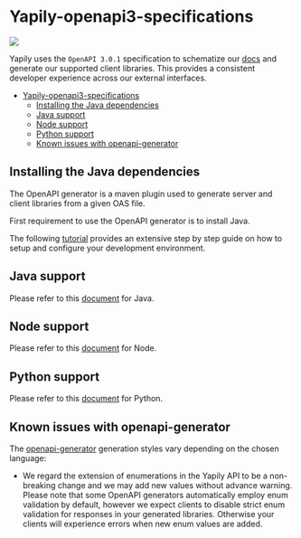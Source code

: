 # Yapily-openapi3-specifications

<img src="https://validator.swagger.io/validator?url=https://openapi.yapily.com/openapi.json">

Yapily uses the `OpenAPI 3.0.1` specification to schematize our [docs](https://docs.yapily.com/) and generate our supported client libraries. This provides a consistent developer experience across our external interfaces.


- [Yapily-openapi3-specifications](#yapily-openapi3-specifications)
  - [Installing the Java dependencies](#installing-the-java-dependencies)
  - [Java support](#java-support)
  - [Node support](#node-support)
  - [Python support](#python-support)
  - [Known issues with openapi-generator](#known-issues-with-openapi-generator)

## Installing the Java dependencies

The OpenAPI generator is a maven plugin used to generate server and client libraries from a given OAS file.

First requirement to use the OpenAPI generator is to install Java. 

The following [tutorial](https://cloud.google.com/java/docs/setup#install_a_jdk_java_development_kit) provides an extensive step by step guide on how to setup and configure your development environment.

## Java support

Please refer to this [document](/main/../docs/java.md) for Java.

## Node support

Please refer to this [document](/main/../docs/node.md) for Node.

## Python support

Please refer to this [document](/main/../docs/python.md) for Python.

## Known issues with openapi-generator

The [openapi-generator](https://github.com/OpenAPITools/openapi-generator) generation styles vary depending on the chosen language:

- We regard the extension of enumerations in the Yapily API to be a non-breaking change and we may add new values without advance warning. Please note that some OpenAPI generators automatically employ enum validation by default, however we expect clients to disable strict enum validation for responses in your generated libraries. Otherwise your clients will experience errors when new enum values are added.